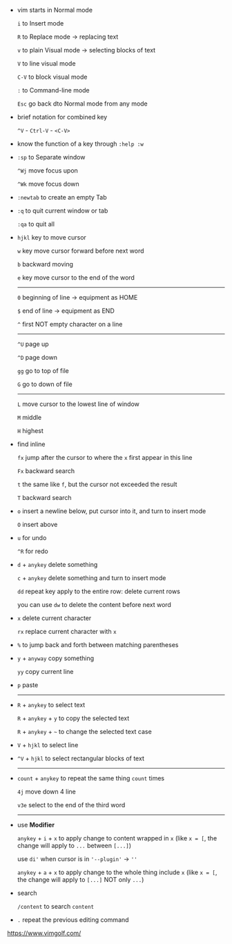
*   vim starts in Normal mode

    `i` to Insert mode

    `R` to Replace mode → replacing text

    `v` to plain Visual mode → selecting blocks of text

    `V` to line visual mode

    `C-V` to block visual mode

    `:` to Command-line mode

    `Esc` go back dto Normal mode from any mode

*   brief notation for combined key

    `^V` - `Ctrl-V` - `<C-V>`

*   know the function of a key through `:help :w`

*   `:sp` to Separate window

    `^Wj` move focus upon

    `^Wk` move focus down

*   `:newtab` to create an empty Tab

*   `:q` to quit current window or tab

    `:qa` to quit all

*   `hjkl` key to move cursor

    `w` key move cursor forward before next word

    `b` backward moving

    `e` key move cursor to the end of the word

    ***

    `0` beginning of line -> equipment as HOME

    `$` end of line -> equipment as END

    `^` first NOT empty character on a line

    ***

    `^U` page up

    `^D` page down

    `gg` go to top of file

    `G` go to down of file

    ***

    `L` move cursor to the lowest line of window

    `M` middle

    `H` highest

*   find inline

    `fx` jump after the cursor to where the `x` first appear in this line

    `Fx` backward search

    `t` the same like `f`, but the cursor not exceeded the result

    `T` backward search

*   `o` insert a newline below, put cursor into it, and turn to insert mode

    `O` insert above

*   `u` for undo

    `^R` for redo

*   `d` + `anykey` delete something

    `c` + `anykey` delete something and turn to insert mode

    `dd` repeat key apply to the entire row: delete current rows

    you can use `dw` to delete the content before next word

*   `x` delete current character

    `rx` replace current character with `x`

*   `%` to jump back and forth between matching parentheses

*   `y` + `anyway` copy something

    `yy` copy current line

*   `p` paste

    ***

*   `R` + `anykey` to select text

    `R` + `anykey` + `y` to copy the selected text

    `R` + `anykey` + `~` to change the selected text case

*   `V` + `hjkl` to select line

*   `^V` + `hjkl` to select rectangular blocks of text

    ***

*   `count` + `anykey` to repeat the same thing `count` times

    `4j` move down 4 line

    `v3e` select to the end of the third word

    ***

*   use **Modifier**

    `anykey` + `i` + `x` to apply change to content wrapped in `x` (like `x = [`, the change will apply to `...` between `[...]`)

    use `di'` when cursor is in  `'--plugin'` → `''`

    `anykey` + `a` + `x` to apply change to the whole thing include `x` (like `x = [`, the change will apply to  `[...]` NOT only `...`)

*   search

    `/content` to search `content`

*   `.` repeat the previous editing command

https://www.vimgolf.com/